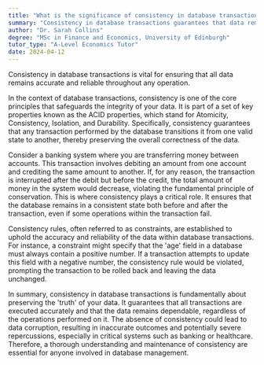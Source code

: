 ```yaml
---
title: "What is the significance of consistency in database transactions?"
summary: "Consistency in database transactions guarantees that data remains accurate and reliable during operations, ensuring integrity and trustworthiness of the information throughout the process."
author: "Dr. Sarah Collins"
degree: "MSc in Finance and Economics, University of Edinburgh"
tutor_type: "A-Level Economics Tutor"
date: 2024-04-12
---
```


Consistency in database transactions is vital for ensuring that all data remains accurate and reliable throughout any operation.

In the context of database transactions, consistency is one of the core principles that safeguards the integrity of your data. It is part of a set of key properties known as the ACID properties, which stand for Atomicity, Consistency, Isolation, and Durability. Specifically, consistency guarantees that any transaction performed by the database transitions it from one valid state to another, thereby preserving the overall correctness of the data.

Consider a banking system where you are transferring money between accounts. This transaction involves debiting an amount from one account and crediting the same amount to another. If, for any reason, the transaction is interrupted after the debit but before the credit, the total amount of money in the system would decrease, violating the fundamental principle of conservation. This is where consistency plays a critical role. It ensures that the database remains in a consistent state both before and after the transaction, even if some operations within the transaction fail.

Consistency rules, often referred to as constraints, are established to uphold the accuracy and reliability of the data within database transactions. For instance, a constraint might specify that the 'age' field in a database must always contain a positive number. If a transaction attempts to update this field with a negative number, the consistency rule would be violated, prompting the transaction to be rolled back and leaving the data unchanged.

In summary, consistency in database transactions is fundamentally about preserving the 'truth' of your data. It guarantees that all transactions are executed accurately and that the data remains dependable, regardless of the operations performed on it. The absence of consistency could lead to data corruption, resulting in inaccurate outcomes and potentially severe repercussions, especially in critical systems such as banking or healthcare. Therefore, a thorough understanding and maintenance of consistency are essential for anyone involved in database management.
    